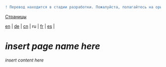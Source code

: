 ```diff
! Перевод находится в стадии разработки. Пожалуйста, полагайтесь на оригинальную версию на английском языке.
```

[Страницы](https://github.com/syncloud/docs/blob/master/ru/index.md#Страницы)

[en](https://github.com/syncloud/platform/wiki/SSH) | 
[de](https://github.com/syncloud/docs/blob/master/de/content/SSH.md) | 
[cn](https://github.com/syncloud/docs/blob/master/cn/content/SSH.md) | 
ru | 
[fr](https://github.com/syncloud/docs/blob/master/fr/content/SSH.md) | 
[es](https://github.com/syncloud/docs/blob/master/es/content/SSH.md) | 

# *insert page name here*

*insert content here*
